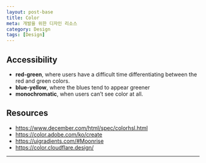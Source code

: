 ```yaml
---
layout: post-base
title: Color
meta: 개발을 위한 디자인 리소스
category: Design
tags: [Design]
---
```


## Accessibility

- **red-green**, where users have a difficult time differentiating between the red and green colors.
- **blue-yellow**, where the blues tend to appear greener
- **monochromatic**, when users can’t see color at all.

## Resources

- <https://www.december.com/html/spec/colorhsl.html>
- <https://color.adobe.com/ko/create>
- <https://uigradients.com/#Moonrise>
- <https://color.cloudflare.design/>


---
